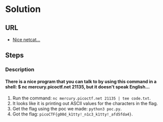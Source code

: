 # Solution

## URL
- [Nice netcat...](https://play.picoctf.org/practice/challenge/156?page=1)

## Steps

### Description

#### There is a nice program that you can talk to by using this command in a shell: $ nc mercury.picoctf.net 21135, but it doesn't speak English...
1. Run the command: `nc mercury.picoctf.net 21135 | tee code.txt`.
2. It looks like it is printing out ASCII values for the characters in the flag.
3. Get the flag using the poc we made: `python3 poc.py`.
4. Got the flag: `picoCTF{g00d_k1tty!_n1c3_k1tty!_afd5fda4}`.
